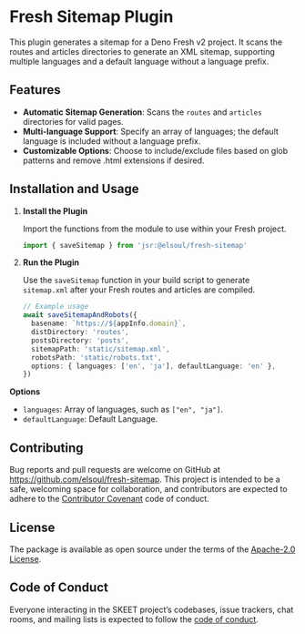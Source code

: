 # Fresh Sitemap Plugin

This plugin generates a sitemap for a Deno Fresh v2 project. It scans the routes
and articles directories to generate an XML sitemap, supporting multiple
languages and a default language without a language prefix.

## Features

- **Automatic Sitemap Generation**: Scans the `routes` and `articles`
  directories for valid pages.
- **Multi-language Support**: Specify an array of languages; the default
  language is included without a language prefix.
- **Customizable Options**: Choose to include/exclude files based on glob
  patterns and remove .html extensions if desired.

## Installation and Usage

1. **Install the Plugin**

   Import the functions from the module to use within your Fresh project.

   ```typescript
   import { saveSitemap } from 'jsr:@elsoul/fresh-sitemap'
   ```

2. **Run the Plugin**

   Use the `saveSitemap` function in your build script to generate `sitemap.xml`
   after your Fresh routes and articles are compiled.

   ```typescript
   // Example usage
   await saveSitemapAndRobots({
     basename: `https://${appInfo.domain}`,
     distDirectory: 'routes',
     postsDirectory: 'posts',
     sitemapPath: 'static/sitemap.xml',
     robotsPath: 'static/robots.txt',
     options: { languages: ['en', 'ja'], defaultLanguage: 'en' },
   })
   ```

**Options**

- `languages`: Array of languages, such as `["en", "ja"]`.
- `defaultLanguage`: Default Language.

## Contributing

Bug reports and pull requests are welcome on GitHub at
https://github.com/elsoul/fresh-sitemap. This project is intended to be a safe,
welcoming space for collaboration, and contributors are expected to adhere to
the [Contributor Covenant](http://contributor-covenant.org) code of conduct.

## License

The package is available as open source under the terms of the
[Apache-2.0 License](https://www.apache.org/licenses/LICENSE-2.0).

## Code of Conduct

Everyone interacting in the SKEET project’s codebases, issue trackers, chat
rooms, and mailing lists is expected to follow the
[code of conduct](https://github.com/elsoul/skeet/blob/master/CODE_OF_CONDUCT.md).
